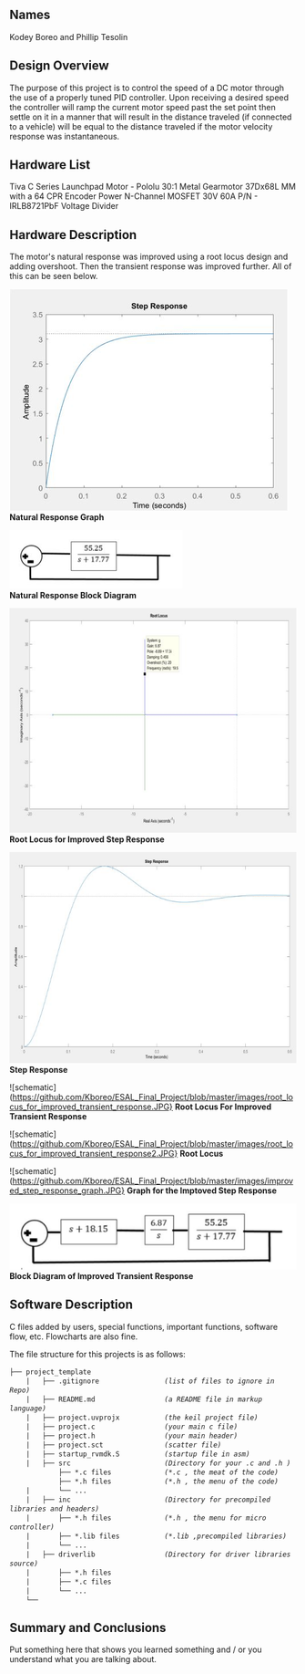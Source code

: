 ## Names 
Kodey Boreo and Phillip Tesolin 
   
## Design Overview
The purpose of this project is to control the speed of a DC motor
through the use of a properly tuned PID controller. Upon receiving a
desired speed the controller will ramp the current motor speed past
the set point then settle on it in a manner that will result in the distance
traveled (if connected to a vehicle) will be equal to the distance
traveled if the motor velocity response was instantaneous.
    
## Hardware List
Tiva C Series Launchpad
Motor - Pololu 30:1 Metal Gearmotor 37Dx68L MM with a 64 CPR Encoder
Power N-Channel MOSFET 30V 60A P/N - IRLB8721PbF
Voltage Divider 

## Hardware Description
The motor's natural response was improved using a root locus design and adding overshoot. Then the transient response was improved further.  All of this can be seen below.

![schematic](https://github.com/Kboreo/ESAL_Final_Project/blob/master/images/natural_response_graph.JPG)     
**Natural Response Graph**

![schematic](https://github.com/Kboreo/ESAL_Final_Project/blob/master/images/natural_response.JPG)     
**Natural Response Block Diagram**

![schematic](https://github.com/Kboreo/ESAL_Final_Project/blob/master/images/root_locus.JPG)
**Root Locus for Improved Step Response**

![schematic](https://github.com/Kboreo/ESAL_Final_Project/blob/master/images/overshoot_step_response.JPG)
**Step Response**      

![schematic](https://github.com/Kboreo/ESAL_Final_Project/blob/master/images/root_locus_for_improved_transient_response.JPG}
**Root Locus For Improved Transient Response**

![schematic](https://github.com/Kboreo/ESAL_Final_Project/blob/master/images/root_locus_for_improved_transient_response2.JPG}
**Root Locus**

![schematic](https://github.com/Kboreo/ESAL_Final_Project/blob/master/images/improved_step_response_graph.JPG}
**Graph for the Imptoved Step Response**

![schematic](https://github.com/Kboreo/ESAL_Final_Project/blob/master/images/improved_block_diagram.JPG)
**Block Diagram of Improved Transient Response**


## Software Description
C files added by users, special functions, important functions, software flow, etc.   Flowcharts are also fine.  

The file structure for this projects is as follows:

<pre><code>├── project_template
    |   ├── .gitignore                <em>(list of files to ignore in Repo)</em>
    |   ├── README.md                 <em>(a README file in markup language)</em>
    |   ├── project.uvprojx           <em>(the keil project file)</em>
    |   ├── project.c                 <em>(your main c file)</em>
    |   ├── project.h                 <em>(your main header)</em>
    |   ├── project.sct               <em>(scatter file)</em>
    |   ├── startup_rvmdk.S           <em>(startup file in asm)</em>
    |   ├── src                       <em>(Directory for your .c and .h )</em>
            ├── *.c files             <em>(*.c , the meat of the code)</em>
            ├── *.h files             <em>(*.h , the menu of the code)</em>
    |       └── ...  
    |   ├── inc                       <em>(Directory for precompiled libraries and headers)</em>
    |       ├── *.h files             <em>(*.h , the menu for micro controller)</em>
    |       ├── *.lib files           <em>(*.lib ,precompiled libraries)</em>
    |       └── ...  
    |   ├── driverlib                 <em>(Directory for driver libraries source)</em>
    |       ├── *.h files             
    |       ├── *.c files
    |       └── ...  
    └── </code></pre>

## Summary and Conclusions
Put something here that shows you learned something and / or you understand what you are talking about.  

